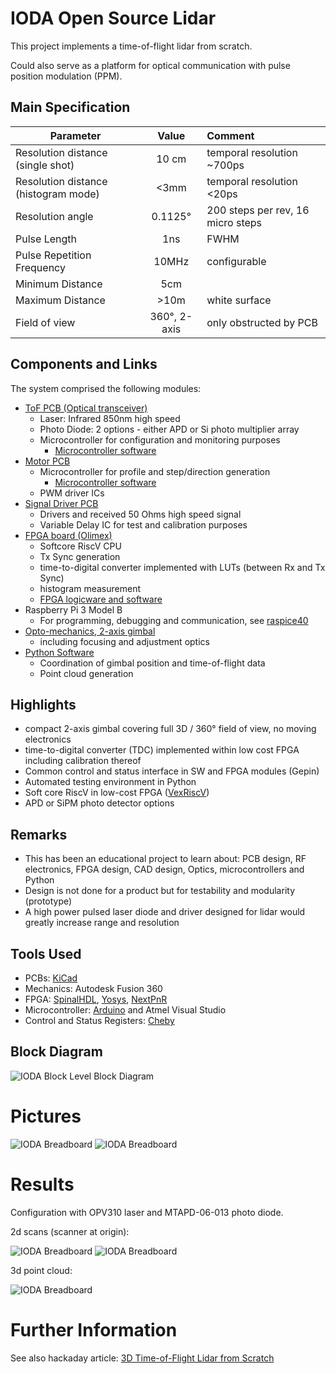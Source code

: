 # IODA Open Source Lidar

This project implements a time-of-flight lidar from scratch.

Could also serve as a platform for optical communication with pulse position modulation (PPM).

## Main Specification

| Parameter                            |         Value   |  Comment                    |
|------------------------------------- |:---------------:|:----------------------------|
| Resolution distance (single shot)    | 10 cm           | temporal resolution ~700ps  |
| Resolution distance (histogram mode) | <3mm            | temporal resolution <20ps   |
| Resolution angle                     | 0.1125°         | 200 steps per rev, 16 micro steps |
| Pulse Length                         | 1ns             | FWHM                        |
| Pulse Repetition Frequency           | 10MHz           | configurable                |
| Minimum Distance                     | 5cm             |                             |
| Maximum Distance                     | >10m            | white surface               |
| Field of view                        | 360°, 2-axis    | only obstructed by PCB      |

## Components and Links

The system comprised the following modules:

- [ToF PCB (Optical transceiver)](https://github.com/plex1/Tof_PCB)
  - Laser: Infrared 850nm high speed
  - Photo Diode: 2 options - either APD or Si photo multiplier array
  - Microcontroller for configuration and monitoring purposes
    - [Microcontroller software](https://github.com/plex1/TofPCB_SW)
- [Motor PCB](https://github.com/plex1/motor_control_pcb)
  - Microcontroller for profile and step/direction generation
    - [Microcontroller software](https://github.com/plex1/stepper_controller)
  - PWM driver ICs
- [Signal Driver PCB](https://github.com/plex1/ice40_driver_pcb)
  - Drivers and received 50 Ohms high speed signal
  - Variable Delay IC for test and calibration purposes
- [FPGA board (Olimex)](https://www.olimex.com/Products/FPGA/iCE40/iCE40HX8K-EVB/open-source-hardware)
  - Softcore RiscV CPU
  - Tx Sync generation
  - time-to-digital converter implemented with LUTs (between Rx and Tx Sync)
  - histogram measurement
  - [FPGA logicware and software](https://github.com/plex1/SpinalDevTofProject)
- Raspberry Pi 3 Model B
  - For programming, debugging and communication, see [raspice40](https://github.com/plex1/raspice40)
- [Opto-mechanics, 2-axis gimbal](https://github.com/plex1/ioda_gimbal)
  - including focusing and adjustment optics
- [Python Software](https://github.com/plex1/ioda_control_sw)
  - Coordination of gimbal position and time-of-flight data
  - Point cloud generation
 
## Highlights

- compact 2-axis gimbal covering full 3D / 360° field of view, no moving electronics
- time-to-digital converter (TDC) implemented within low cost FPGA including calibration thereof
- Common control and status interface in SW and FPGA modules (Gepin)
- Automated testing environment in Python
- Soft core RiscV in low-cost FPGA ([VexRiscV](https://github.com/SpinalHDL/VexRiscv))
- APD or SiPM photo detector options

## Remarks


- This has been an educational project to learn about: PCB design, RF electronics, FPGA design, CAD design, Optics, microcontrollers and Python
- Design is not done for a product but for testability and modularity (prototype)
- A high power pulsed laser diode and driver designed for lidar would greatly increase range and resolution

## Tools Used

- PCBs: [KiCad](https://www.kicad.org/)
- Mechanics: Autodesk Fusion 360
- FPGA: [SpinalHDL](https://github.com/SpinalHDL/SpinalHDL), [Yosys](https://github.com/YosysHQ/yosys), [NextPnR](https://github.com/YosysHQ/nextpnr)
- Microcontroller: [Arduino](https://www.arduino.cc) and Atmel Visual Studio
- Control and Status Registers: [Cheby](https://gitlab.cern.ch/be-cem-edl/common/cheby)
  
## Block Diagram
![IODA Block Level Block Diagram](./images/ioda_block_diagram_top.png)

# Pictures
![IODA Breadboard](./images/ioda_breadboard.JPG)
![IODA Breadboard](./images/ioda_gimbal.JPG)

# Results
Configuration with OPV310 laser and MTAPD-06-013 photo diode.

2d scans (scanner at origin):

![IODA Breadboard](./images/2d_point_cloud.JPG)
![IODA Breadboard](./images/2d_point_cloud2.PNG)

3d point cloud:

![IODA Breadboard](./images/3d_point_cloud.JPG)

# Further Information
See also hackaday article: [3D Time-of-Flight Lidar from Scratch](https://hackaday.io/project/197464-3d-time-of-flight-lidar-from-scratch)

